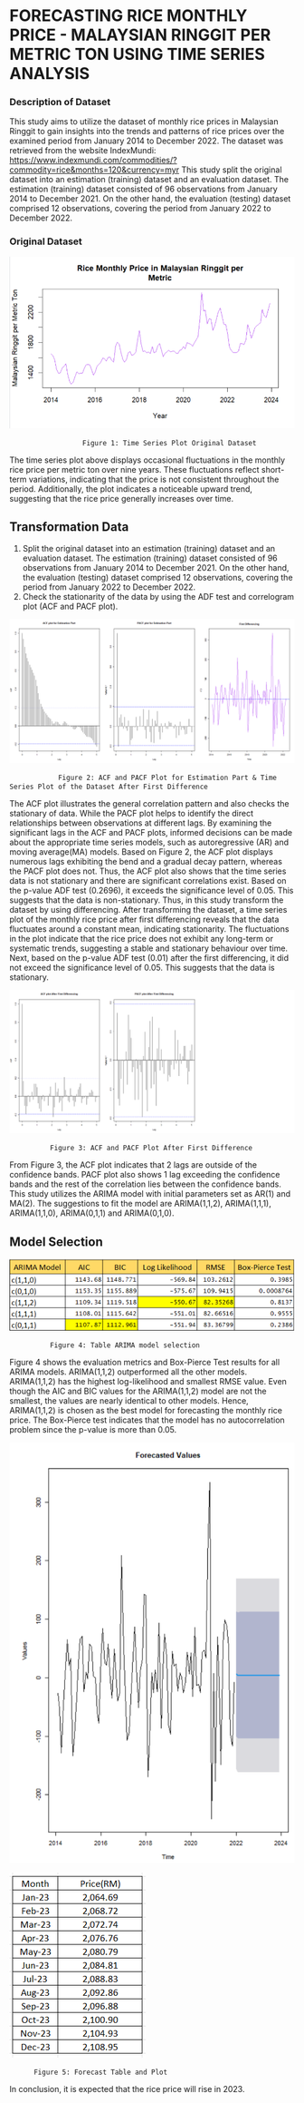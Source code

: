 # FORECASTING RICE MONTHLY PRICE - MALAYSIAN RINGGIT PER METRIC TON USING TIME SERIES ANALYSIS

### Description of Dataset
This study aims to utilize the dataset of monthly rice prices in Malaysian Ringgit to gain insights into the trends and patterns of rice prices over the examined period from January 2014 to December 2022.
The dataset was retrieved from the website IndexMundi: https://www.indexmundi.com/commodities/?commodity=rice&months=120&currency=myr
This study split the original dataset into an estimation (training) dataset and an evaluation dataset. The estimation (training) dataset consisted of 96 observations from January 2014 to December 2021. On the other hand, the evaluation (testing) dataset comprised 12 observations, covering the period from January 2022 to December 2022.

### Original Dataset

![](https://github.com/hidayahkhamsani/Project/blob/main/R/Original%20data%20Plot.png?raw=true)
                     
                      Figure 1: Time Series Plot Original Dataset 

The time series plot above displays occasional fluctuations in the monthly rice price per metric ton over nine years. These fluctuations reflect short-term variations, indicating that the price is not consistent throughout the period. Additionally, the plot indicates a noticeable upward trend, suggesting that the rice price generally increases over time.

## Transformation Data

1) Split the original dataset into an estimation (training) dataset and an evaluation dataset. The estimation (training) dataset consisted of 96 observations from January 2014 to December 2021. On the other hand, the evaluation (testing) dataset comprised 12 observations, covering the period from January 2022 to December 2022.
2) Check the stationarity of the data by using the ADF test and correlogram plot (ACF and PACF plot).

![](https://github.com/hidayahkhamsani/Project/blob/main/R/ACF%26PACF%20(estimation%20data)%20%26%20plot%20after%201st%20Diff.png?raw=true)
               
                Figure 2: ACF and PACF Plot for Estimation Part & Time Series Plot of the Dataset After First Difference

The ACF plot illustrates the general correlation pattern and also checks the stationary of data. While the PACF plot helps to identify the direct relationships between observations at different lags. By examining the significant lags in the ACF and PACF plots, informed decisions can be made about the appropriate time series models, such as autoregressive (AR) and moving average(MA) models. Based on Figure 2, the ACF plot displays numerous lags exhibiting the bend and a gradual decay pattern, whereas the PACF plot does not. Thus, the ACF plot also shows that the time series data is not stationary and there are significant correlations exist. Based on the p-value ADF test (0.2696), it exceeds the significance level of 0.05. This suggests that the data is non-stationary. Thus, in this study transform the dataset by using differencing. After transforming the dataset, a time series plot of the monthly rice price after first differencing reveals that the data fluctuates around a constant mean, indicating stationarity. The fluctuations in the plot indicate that the rice price does not exhibit any long-term or systematic trends, suggesting a stable and stationary behaviour over time. Next, based on the p-value ADF test (0.01) after the first differencing, it did not exceed the significance level of 0.05. This suggests that the data is stationary.

![](https://github.com/hidayahkhamsani/Project/blob/main/R/ACF%20%26%20PACF%20plot%20After%20Differencing.png?raw=true)
            
              Figure 3: ACF and PACF Plot After First Difference

From Figure 3, the ACF plot indicates that 2 lags are outside of the confidence bands. PACF plot also shows 1 lag exceeding the confidence bands and the rest of the correlation lies between the confidence bands. This study utilizes the ARIMA model with initial parameters set as AR(1) and MA(2). The suggestions to fit the model are ARIMA(1,1,2), ARIMA(1,1,1), ARIMA(1,1,0), ARIMA(0,1,1) and ARIMA(0,1,0).

##  Model Selection

![](https://github.com/hidayahkhamsani/Project/blob/main/R/Table%20Arima%20Model.png?raw=true)

              Figure 4: Table ARIMA model selection

Figure 4 shows the evaluation metrics and Box-Pierce Test results for all ARIMA models. ARIMA(1,1,2) outperformed all the other models. ARIMA(1,1,2) has the highest log-likelihood and smallest RMSE value. Even though the AIC and BIC values for the ARIMA(1,1,2) model are not the smallest, the values are nearly identical to other models. Hence, ARIMA(1,1,2) is chosen as the best model for forecasting the monthly rice price. The Box-Pierce test indicates that the model has no autocorrelation problem since the p-value is more than 0.05. 

![](https://github.com/hidayahkhamsani/Project/blob/main/R/forecast%20graph.png?raw=true)     

![](https://github.com/hidayahkhamsani/Project/blob/main/R/Table%20Future%20Forecast%202023.png?raw=true)


          Figure 5: Forecast Table and Plot

In conclusion, it is expected that the rice price will rise in 2023.            
















